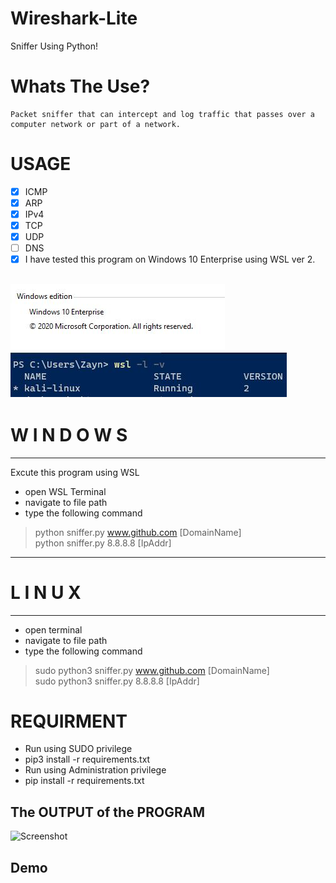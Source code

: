 # Wireshark-Lite
Sniffer Using Python! 

# Whats The Use?
    Packet sniffer that can intercept and log traffic that passes over a computer network or part of a network.
    
# USAGE 
- [x] ICMP
- [x] ARP
- [x] IPv4
- [x] TCP
- [x] UDP
- [ ] DNS
- [x] I have tested this program on Windows 10 Enterprise using WSL ver 2.

![WinVer](./Screenshots/1.JPG) ![WinVer](./Screenshots/pw.JPG)
-----------------------------------
#       W I N D O W S
-----------------------------------
Excute this program using WSL
- open WSL Terminal
- navigate to  file path
- type the following command
>python sniffer.py www.github.com [DomainName] <br/>
>python sniffer.py 8.8.8.8 [IpAddr] <br/>
-----------------------------------
#         L I N U X
-----------------------------------
- open terminal
- navigate to file path
- type the following command
>sudo python3 sniffer.py www.github.com [DomainName] <br/>
>sudo python3 sniffer.py 8.8.8.8 [IpAddr] <br/>

# REQUIRMENT
- Run using SUDO privilege
- pip3 install -r requirements.txt
- Run using Administration privilege
- pip install -r requirements.txt

## The OUTPUT of the PROGRAM

![Screenshot](./Output.JPG)

## Demo

